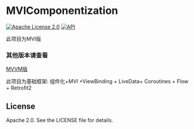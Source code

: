 # MVIComponentization

[![Apache License 2.0][1]][2]
[![API][3]][4]

此项目为MVI版

### 其他版本请查看<br>
[MVVM版][5]

此项目为基础框架:
组件化+MVI +ViewBinding + LiveData+ Coroutines + Flow + Retrofit2


## License

Apache 2.0. See the LICENSE file for details.


[1]:https://img.shields.io/:license-apache-blue.svg
[2]:https://www.apache.org/licenses/LICENSE-2.0.html
[3]:https://img.shields.io/badge/API-24%2B-red.svg?style=flat
[4]:https://android-arsenal.com/api?level=24

[5]:https://github.com/SoarY/MVVMComponentization
